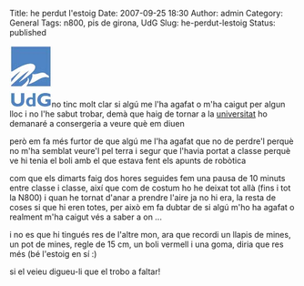 Title: he perdut l'estoig
Date: 2007-09-25 18:30
Author: admin
Category: General
Tags: n800, pis de girona, UdG
Slug: he-perdut-lestoig
Status: published

<img src="./wp-content/uploads/2008/02/sigles_blau.jpg" data-align="right" alt="logo de la UdG" />no tinc molt clar si algú me l'ha agafat o m'ha caigut per algun lloc i no l'he sabut trobar, demà que haig de tornar a la <a href="http://www.udg.cat" target="_blank" rel="noopener">universitat</a> ho demanaré a consergeria a veure què em diuen

però em fa més furtor de que algú me l'ha agafat que no de perdre'l perquè no m'ha semblat veure'l pel terra i segur que l'havia portat a classe perquè ve hi tenia el boli amb el que estava fent els apunts de robòtica

com que els dimarts faig dos hores seguides fem una pausa de 10 minuts entre classe i classe, així que com de costum ho he deixat tot allà (fins i tot la N800) i quan he tornat d'anar a prendre l'aire ja no hi era, la resta de coses si que hi eren totes, per això em fa dubtar de si algú m'ho ha agafat o realment m'ha caigut vés a saber a on ...

i no es que hi tingués res de l'altre mon, ara que recordi un llapis de mines, un pot de mines, regle de 15 cm, un boli vermell i una goma, diria que res més (bé l'estoig en sí :)

si el veieu digueu-li que el trobo a faltar!
